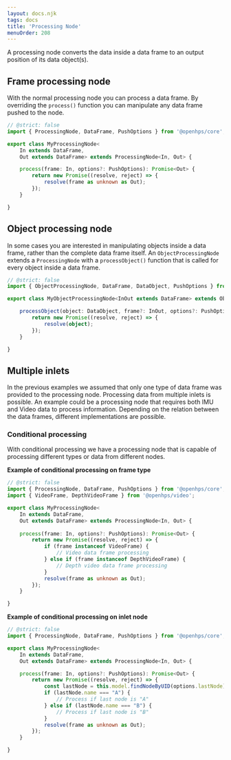 ```yaml
---
layout: docs.njk
tags: docs
title: 'Processing Node'
menuOrder: 208
---
```

A processing node converts the data inside a data frame to an output position of its data object(s).

## Frame processing node
With the normal processing node you can process a data frame. By overriding the ```process()``` function you can
manipulate any data frame pushed to the node.

```ts twoslash
// @strict: false
import { ProcessingNode, DataFrame, PushOptions } from '@openhps/core';

export class MyProcessingNode<
    In extends DataFrame,
    Out extends DataFrame> extends ProcessingNode<In, Out> {

    process(frame: In, options?: PushOptions): Promise<Out> {
        return new Promise((resolve, reject) => {
            resolve(frame as unknown as Out);
        });
    }

}
```

## Object processing node
In some cases you are interested in manipulating objects inside a data frame, rather than the complete data frame itself. An ```ObjectProcessingNode``` extends a ```ProcessingNode``` with a ```processObject()``` function that is called for every object inside a data frame.
```ts twoslash
// @strict: false
import { ObjectProcessingNode, DataFrame, DataObject, PushOptions } from '@openhps/core';

export class MyObjectProcessingNode<InOut extends DataFrame> extends ObjectProcessingNode<InOut> {

    processObject(object: DataObject, frame?: InOut, options?: PushOptions): Promise<DataObject> {
        return new Promise((resolve, reject) => {
            resolve(object);
        });
    }

}
```

## Multiple inlets
In the previous examples we assumed that only one type of data frame was provided to the processing node. Processing data from multiple inlets is possible. An example could be a processing node that requires both IMU and Video data to process information. Depending on the relation between the data frames, different implementations are possible.

### Conditional processing
With conditional processing we have a processing node that is capable of processing different types or data from different nodes.

**Example of conditional processing on frame type**
```ts twoslash
// @strict: false
import { ProcessingNode, DataFrame, PushOptions } from '@openhps/core';
import { VideoFrame, DepthVideoFrame } from '@openhps/video';

export class MyProcessingNode<
    In extends DataFrame,
    Out extends DataFrame> extends ProcessingNode<In, Out> {
    
    process(frame: In, options?: PushOptions): Promise<Out> {
        return new Promise((resolve, reject) => {
            if (frame instanceof VideoFrame) {
                // Video data frame processing
            } else if (frame instanceof DepthVideoFrame) {
                // Depth video data frame processing
            }
            resolve(frame as unknown as Out);
        });
    }

}
```

**Example of conditional processing on inlet node**
```ts twoslash
// @strict: false
import { ProcessingNode, DataFrame, PushOptions } from '@openhps/core';

export class MyProcessingNode<
    In extends DataFrame,
    Out extends DataFrame> extends ProcessingNode<In, Out> {

    process(frame: In, options?: PushOptions): Promise<Out> {
        return new Promise((resolve, reject) => {
            const lastNode = this.model.findNodeByUID(options.lastNode);
            if (lastNode.name === "A") {
                // Process if last node is "A"
            } else if (lastNode.name === "B") {
                // Process if last node is "B"
            }
            resolve(frame as unknown as Out);
        });
    }

}
```
